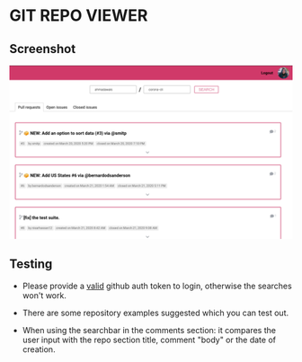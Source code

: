 # GIT REPO VIEWER

## Screenshot

![git-repo-viewer-screenshot](./src/assets/screenshot_01.png)

## Testing

- Please provide a [valid](https://help.github.com/en/github/authenticating-to-github/creating-a-personal-access-token-for-the-command-line#creating-a-token)
 github auth token to login, otherwise the searches won't work.

- There are some repository examples suggested which you can test out.

- When using the searchbar in the comments section: it compares the user input with the repo section title, comment "body" or the date of creation.
